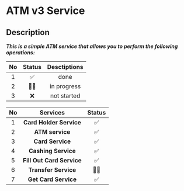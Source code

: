 # ATM v3 Service


## Description



***This is a simple ATM service that allows you to perform the following operations:***

| No |        Status        | Desctiptions |
|:--:|:---------------------:|:------------:|
| 1  |   ✅                  |     done     |
| 2  |   👨‍💻                | in progress  |
| 3  |   ❌                  | not started  |



| No |          Services          | Status |
|:--:|:--------------------------:|:------:|
| 1  |  __Card Holder Service__   |   ✅    |
| 2  |      __ATM service__       |   ✅    |
| 3  |      __Card Service__      |   ✅    |
| 4  |    __Cashing Service__     |   ✅    |
| 5  | __Fill Out  Card Service__ |   ✅    |
| 6  |    __Transfer Service__    |   👨‍💻   |
| 7  |    __Get Card Service__    |   ✅    |
